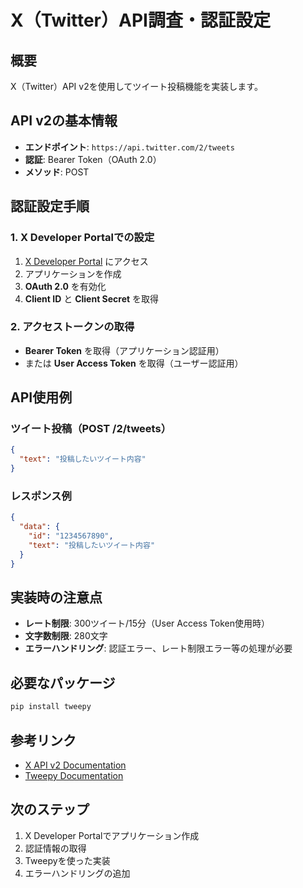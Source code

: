 # X（Twitter）API調査・認証設定

## 概要
X（Twitter）API v2を使用してツイート投稿機能を実装します。

## API v2の基本情報
- **エンドポイント**: `https://api.twitter.com/2/tweets`
- **認証**: Bearer Token（OAuth 2.0）
- **メソッド**: POST

## 認証設定手順

### 1. X Developer Portalでの設定
1. [X Developer Portal](https://developer.twitter.com/) にアクセス
2. アプリケーションを作成
3. **OAuth 2.0** を有効化
4. **Client ID** と **Client Secret** を取得

### 2. アクセストークンの取得
- **Bearer Token** を取得（アプリケーション認証用）
- または **User Access Token** を取得（ユーザー認証用）

## API使用例

### ツイート投稿（POST /2/tweets）
```json
{
  "text": "投稿したいツイート内容"
}
```

### レスポンス例
```json
{
  "data": {
    "id": "1234567890",
    "text": "投稿したいツイート内容"
  }
}
```

## 実装時の注意点
- **レート制限**: 300ツイート/15分（User Access Token使用時）
- **文字数制限**: 280文字
- **エラーハンドリング**: 認証エラー、レート制限エラー等の処理が必要

## 必要なパッケージ
```bash
pip install tweepy
```

## 参考リンク
- [X API v2 Documentation](https://developer.twitter.com/en/docs/twitter-api)
- [Tweepy Documentation](https://docs.tweepy.org/)

## 次のステップ
1. X Developer Portalでアプリケーション作成
2. 認証情報の取得
3. Tweepyを使った実装
4. エラーハンドリングの追加 